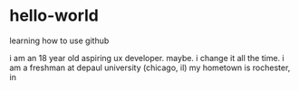 # hello-world
learning how to use github

i am an 18 year old aspiring ux developer. maybe. i change it all the time.
i am a freshman at depaul university (chicago, il)
my hometown is rochester, in
